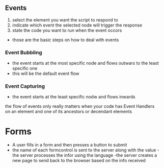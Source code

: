 ## Events
1. select the element you want the script to respond to
2. indicate which event the selected node will trigger the response
3. state the code you want to run when the event occors

- those are the basic steps on how to deal with events
### Event Bubbling
- the event starts at the most specific node and flows outwars to the least specific one
- this will be the default event flow
### Event Capturing 
- the event starts at the least specific nodw and flows inwards

the flow of events only really matters when your code has Event Handlers on an element and one of its ancestors or decendant elements

# Forms
- A user fills in a form and then presses a button to submit
- the name of each formcontrol is sent to the server along with the value
-the server processes the infor using the language
-the server creates a new page to send back to the browser based on the info received